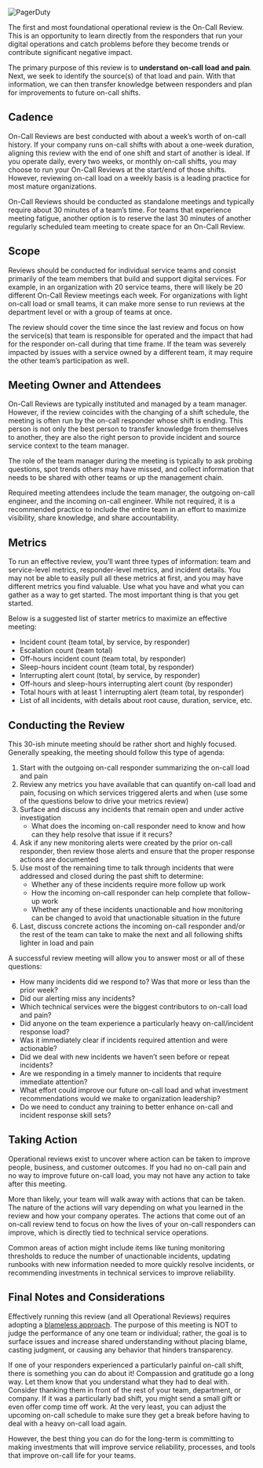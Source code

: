 ![PagerDuty](/assets/images/headers/OpsReviews-OnCall.png)

The first and most foundational operational review is the On-Call Review. This is an opportunity to learn directly from the responders that run your digital operations and catch problems before they become trends or contribute significant negative impact.

The primary purpose of this review is to **understand on-call load and pain**. Next, we seek to identify the source(s) of that load and pain. With that information, we can then transfer knowledge between responders and plan for improvements to future on-call shifts.

## Cadence
On-Call Reviews are best conducted with about a week’s worth of on-call history. If your company runs on-call shifts with about a one-week duration, aligning this review with the end of one shift and start of another is ideal. If you operate daily, every two weeks, or monthly on-call shifts, you may choose to run your On-Call Reviews at the start/end of those shifts. However, reviewing on-call load on a weekly basis is a leading practice for most mature organizations.

On-Call Reviews should be conducted as standalone meetings and typically require about 30 minutes of a team’s time. For teams that experience meeting fatigue, another option is to reserve the last 30 minutes of another regularly scheduled team meeting to create space for an On-Call Review.

## Scope
Reviews should be conducted for individual service teams and consist primarily of the team members that build and support digital services. For example, in an organization with 20 service teams, there will likely be 20 different On-Call Review meetings each week. For organizations with light on-call load or small teams, it can make more sense to run reviews at the department level or with a group of teams at once.

The review should cover the time since the last review and focus on how the service(s) that team is responsible for operated and the impact that had for the responder on-call during that time frame. If the team was severely impacted by issues with a service owned by a different team, it may require the other team’s participation as well.

## Meeting Owner and Attendees
On-Call Reviews are typically instituted and managed by a team manager. However, if the review coincides with the changing of a shift schedule, the meeting is often run by the on-call responder whose shift is ending. This person is not only the best person to transfer knowledge from themselves to another, they are also the right person to provide incident and source service context to the team manager.

The role of the team manager during the meeting is typically to ask probing questions, spot trends others may have missed, and collect information that needs to be shared with other teams or up the management chain.

Required meeting attendees include the team manager, the outgoing on-call engineer, and the incoming on-call engineer. While not required, it is a recommended practice to include the entire team in an effort to maximize visibility, share knowledge, and share accountability.

## Metrics
To run an effective review, you’ll want three types of information: team and service-level metrics, responder-level metrics, and incident details. You may not be able to easily pull all these metrics at first, and you may have different metrics you find valuable. Use what you have and what you can gather as a way to get started. The most important thing is that you get started.

Below is a suggested list of starter metrics to maximize an effective meeting:

* Incident count (team total, by service, by responder)
* Escalation count (team total)
* Off-hours incident count (team total, by responder)
* Sleep-hours incident count (team total, by responder)
* Interrupting alert count (total, by service, by responder)
* Off-hours and sleep-hours interrupting alert count (by responder)
* Total hours with at least 1 interrupting alert (team total, by responder)
* List of all incidents, with details about root cause, duration, service, etc.

## Conducting the Review
This 30-ish minute meeting should be rather short and highly focused. Generally speaking, the meeting should follow this type of agenda:

1. Start with the outgoing on-call responder summarizing the on-call load and pain
1. Review any metrics you have available that can quantify on-call load and pain, focusing on which services triggered alerts and when (use some of the questions below to drive your metrics review)
1. Surface and discuss any incidents that remain open and under active investigation
     * What does the incoming on-call responder need to know and how can they help resolve that issue if it recurs?
1. Ask if any new monitoring alerts were created by the prior on-call responder, then review those alerts and ensure that the proper response actions are documented
1. Use most of the remaining time to talk through incidents that were addressed and closed during the past shift to determine:
     * Whether any of these incidents require more follow up work
     * How the incoming on-call responder can help complete that follow-up work
     * Whether any of these incidents unactionable and how monitoring can be changed to avoid that unactionable situation in the future
1. Last, discuss concrete actions the incoming on-call responder and/or the rest of the team can take to make the next and all following shifts lighter in load and pain

A successful review meeting will allow you to answer most or all of these questions:

* How many incidents did we respond to? Was that more or less than the prior week?
* Did our alerting miss any incidents?
* Which technical services were the biggest contributors to on-call load and pain?
* Did anyone on the team experience a particularly heavy on-call/incident response load?
* Was it immediately clear if incidents required attention and were actionable?
* Did we deal with new incidents we haven’t seen before or repeat incidents?
* Are we responding in a timely manner to incidents that require immediate attention?
* What effort could improve our future on-call load and what investment recommendations would we make to organization leadership?
* Do we need to conduct any training to better enhance on-call and incident response skill sets?

## Taking Action
Operational reviews exist to uncover where action can be taken to improve people, business, and customer outcomes. If you had no on-call pain and no way to improve future on-call load, you may not have any action to take after this meeting.

More than likely, your team will walk away with actions that can be taken. The nature of the actions will vary depending on what you learned in the review and how your company operates. The actions that come out of an on-call review tend to focus on how the lives of your on-call responders can improve, which is directly tied to technical service operations.

Common areas of action might include items like tuning monitoring thresholds to reduce the number of unactionable incidents, updating runbooks with new information needed to more quickly resolve incidents, or recommending investments in technical services to improve reliability.

## Final Notes and Considerations
Effectively running this review (and all Operational Reviews) requires adopting a [blameless approach](https://postmortems.pagerduty.com). The purpose of this meeting is NOT to judge the performance of any one team or individual; rather, the goal is to surface issues and increase shared understanding without placing blame, casting judgment, or causing any behavior that hinders transparency.

If one of your responders experienced a particularly painful on-call shift, there is something you can do about it! Compassion and gratitude go a long way. Let them know that you understand what they had to deal with. Consider thanking them in front of the rest of your team, department, or company. If it was a particularly bad shift, you might send a small gift or even offer comp time off work. At the very least, you can adjust the upcoming on-call schedule to make sure they get a break before having to deal with a heavy on-call load again.

However, the best thing you can do for the long-term is committing to making investments that will improve service reliability, processes, and tools that improve on-call life for your teams.
